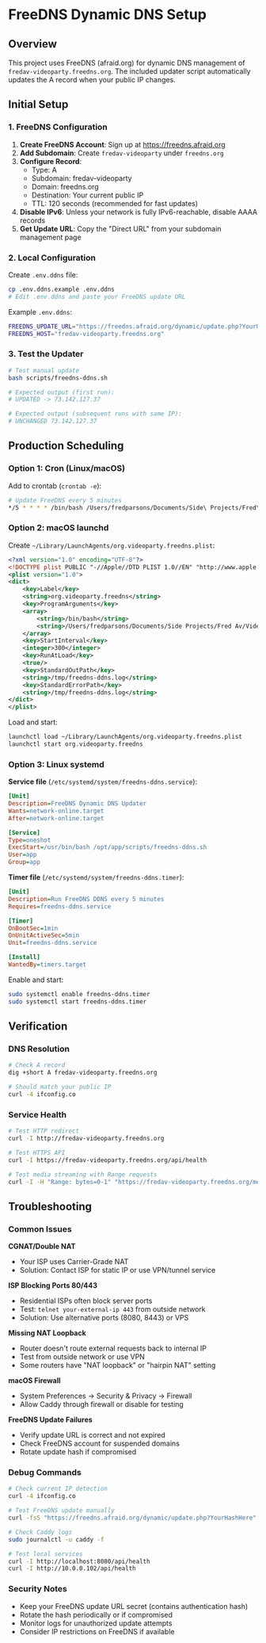 # FreeDNS Dynamic DNS Setup

## Overview

This project uses FreeDNS (afraid.org) for dynamic DNS management of `fredav-videoparty.freedns.org`. The included updater script automatically updates the A record when your public IP changes.

## Initial Setup

### 1. FreeDNS Configuration

1. **Create FreeDNS Account**: Sign up at https://freedns.afraid.org
2. **Add Subdomain**: Create `fredav-videoparty` under `freedns.org`
3. **Configure Record**:
   - Type: A
   - Subdomain: fredav-videoparty
   - Domain: freedns.org
   - Destination: Your current public IP
   - TTL: 120 seconds (recommended for fast updates)
4. **Disable IPv6**: Unless your network is fully IPv6-reachable, disable AAAA records
5. **Get Update URL**: Copy the "Direct URL" from your subdomain management page

### 2. Local Configuration

Create `.env.ddns` file:
```bash
cp .env.ddns.example .env.ddns
# Edit .env.ddns and paste your FreeDNS update URL
```

Example `.env.ddns`:
```bash
FREEDNS_UPDATE_URL="https://freedns.afraid.org/dynamic/update.php?YourUniqueHashHere"
FREEDNS_HOST="fredav-videoparty.freedns.org"
```

### 3. Test the Updater

```bash
# Test manual update
bash scripts/freedns-ddns.sh

# Expected output (first run):
# UPDATED -> 73.142.127.37

# Expected output (subsequent runs with same IP):
# UNCHANGED 73.142.127.37
```

## Production Scheduling

### Option 1: Cron (Linux/macOS)

Add to crontab (`crontab -e`):
```bash
# Update FreeDNS every 5 minutes
*/5 * * * * /bin/bash /Users/fredparsons/Documents/Side\ Projects/Fred\ Av/VideoParty/scripts/freedns-ddns.sh >>/var/log/freedns-ddns.log 2>&1
```

### Option 2: macOS launchd

Create `~/Library/LaunchAgents/org.videoparty.freedns.plist`:
```xml
<?xml version="1.0" encoding="UTF-8"?>
<!DOCTYPE plist PUBLIC "-//Apple//DTD PLIST 1.0//EN" "http://www.apple.com/DTDs/PropertyList-1.0.dtd">
<plist version="1.0">
<dict>
    <key>Label</key>
    <string>org.videoparty.freedns</string>
    <key>ProgramArguments</key>
    <array>
        <string>/bin/bash</string>
        <string>/Users/fredparsons/Documents/Side Projects/Fred Av/VideoParty/scripts/freedns-ddns.sh</string>
    </array>
    <key>StartInterval</key>
    <integer>300</integer>
    <key>RunAtLoad</key>
    <true/>
    <key>StandardOutPath</key>
    <string>/tmp/freedns-ddns.log</string>
    <key>StandardErrorPath</key>
    <string>/tmp/freedns-ddns.log</string>
</dict>
</plist>
```

Load and start:
```bash
launchctl load ~/Library/LaunchAgents/org.videoparty.freedns.plist
launchctl start org.videoparty.freedns
```

### Option 3: Linux systemd

**Service file** (`/etc/systemd/system/freedns-ddns.service`):
```ini
[Unit]
Description=FreeDNS Dynamic DNS Updater
Wants=network-online.target
After=network-online.target

[Service]
Type=oneshot
ExecStart=/usr/bin/bash /opt/app/scripts/freedns-ddns.sh
User=app
Group=app
```

**Timer file** (`/etc/systemd/system/freedns-ddns.timer`):
```ini
[Unit]
Description=Run FreeDNS DDNS every 5 minutes
Requires=freedns-ddns.service

[Timer]
OnBootSec=1min
OnUnitActiveSec=5min
Unit=freedns-ddns.service

[Install]
WantedBy=timers.target
```

Enable and start:
```bash
sudo systemctl enable freedns-ddns.timer
sudo systemctl start freedns-ddns.timer
```

## Verification

### DNS Resolution
```bash
# Check A record
dig +short A fredav-videoparty.freedns.org

# Should match your public IP
curl -4 ifconfig.co
```

### Service Health
```bash
# Test HTTP redirect
curl -I http://fredav-videoparty.freedns.org

# Test HTTPS API
curl -I https://fredav-videoparty.freedns.org/api/health

# Test media streaming with Range requests
curl -I -H "Range: bytes=0-1" "https://fredav-videoparty.freedns.org/media/test-video.mp4"
```

## Troubleshooting

### Common Issues

**CGNAT/Double NAT**
- Your ISP uses Carrier-Grade NAT
- Solution: Contact ISP for static IP or use VPN/tunnel service

**ISP Blocking Ports 80/443**
- Residential ISPs often block server ports
- Test: `telnet your-external-ip 443` from outside network
- Solution: Use alternative ports (8080, 8443) or VPS

**Missing NAT Loopback**
- Router doesn't route external requests back to internal IP
- Test from outside network or use VPN
- Some routers have "NAT loopback" or "hairpin NAT" setting

**macOS Firewall**
- System Preferences → Security & Privacy → Firewall
- Allow Caddy through firewall or disable for testing

**FreeDNS Update Failures**
- Verify update URL is correct and not expired
- Check FreeDNS account for suspended domains
- Rotate update hash if compromised

### Debug Commands

```bash
# Check current IP detection
curl -4 ifconfig.co

# Test FreeDNS update manually
curl -fsS "https://freedns.afraid.org/dynamic/update.php?YourHashHere"

# Check Caddy logs
sudo journalctl -u caddy -f

# Test local services
curl -I http://localhost:8080/api/health
curl -I http://10.0.0.102/api/health
```

### Security Notes

- Keep your FreeDNS update URL secret (contains authentication hash)
- Rotate the hash periodically or if compromised
- Monitor logs for unauthorized update attempts
- Consider IP restrictions on FreeDNS if available
